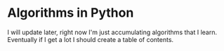 # Algorithms in Python
I will update later, right now I'm just accumulating algorithms that I learn.  Eventually if I get a lot I should create a table of contents.  

